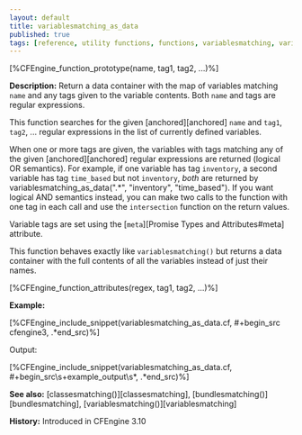 ```yaml
---
layout: default
title: variablesmatching_as_data
published: true
tags: [reference, utility functions, functions, variablesmatching, variablesmatching_as_data]
---
```


[%CFEngine_function_prototype(name, tag1, tag2, ...)%]

**Description:** Return a data container with the map of variables matching
`name` and any tags given to the variable contents. Both `name` and tags are
regular expressions.

This function searches for the given [anchored][anchored] `name` and
`tag1`, `tag2`, ... regular expressions in the list of currently defined
variables.

When one or more tags are given, the variables with tags matching any
of the given [anchored][anchored] regular expressions are returned (logical OR semantics).
For example, if one variable has tag `inventory`, a second variable has tag `time_based`
but not `inventory`, *both* are returned by variablesmatching_as_data(".*", "inventory", "time_based").
If you want logical AND semantics instead, you can make two calls to the function
with one tag in each call and use the `intersection` function on the return values.

Variable tags are set using the [`meta`][Promise Types and Attributes#meta] attribute.

This function behaves exactly like `variablesmatching()` but returns a data
container with the full contents of all the variables instead of just their
names.

[%CFEngine_function_attributes(regex, tag1, tag2, ...)%]

**Example:**

[%CFEngine_include_snippet(variablesmatching_as_data.cf, #\+begin_src cfengine3, .*end_src)%]

Output:

[%CFEngine_include_snippet(variablesmatching_as_data.cf, #\+begin_src\s+example_output\s*, .*end_src)%]

**See also:** [classesmatching()][classesmatching], [bundlesmatching()][bundlesmatching], [variablesmatching()][variablesmatching]

**History:** Introduced in CFEngine 3.10
